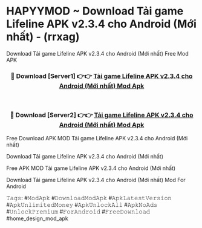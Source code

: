 # HAPYYMOD ~ Download Tải game Lifeline APK v2.3.4 cho Android (Mới nhất) - (rrxag)
Download Tải game Lifeline APK v2.3.4 cho Android (Mới nhất) Free Mod APK

<div align="center">
<h3>🔴 Download [Server1] 👉👉 <a href="https://apk-comot.site?title=Tải_game_Lifeline_APK_v2.3.4_cho_Android_(Mới_nhất)">Tải game Lifeline APK v2.3.4 cho Android (Mới nhất) Mod Apk</a></h3><br>

<h3>🔴 Download [Server2] 👉👉 <a href="https://apk-comot.site?title=Tải_game_Lifeline_APK_v2.3.4_cho_Android_(Mới_nhất)">Tải game Lifeline APK v2.3.4 cho Android (Mới nhất) Mod Apk</a></h3>
</div>


Free Download APK MOD Tải game Lifeline APK v2.3.4 cho Android (Mới nhất)

Download Tải game Lifeline APK v2.3.4 cho Android (Mới nhất) 

Free APK MOD Tải game Lifeline APK v2.3.4 cho Android (Mới nhất) 

Download Tải game Lifeline APK v2.3.4 cho Android (Mới nhất) Mod For Android

𝚃𝚊𝚐𝚜: #𝙼𝚘𝚍𝙰𝚙𝚔 #𝙳𝚘𝚠𝚗𝚕𝚘𝚊𝚍𝙼𝚘𝚍𝙰𝚙𝚔 #𝙰𝚙𝚔𝙻𝚊𝚝𝚎𝚜𝚝𝚅𝚎𝚛𝚜𝚒𝚘𝚗 #𝙰𝚙𝚔𝚄𝚗𝚕𝚒𝚖𝚒𝚝𝚎𝚍𝙼𝚘𝚗𝚎𝚢 #𝙰𝚙𝚔𝚄𝚗𝚕𝚘𝚌𝚔𝙰𝚕𝚕 #𝙰𝚙𝚔𝙽𝚘𝙰𝚍𝚜 #𝚄𝚗𝚕𝚘𝚌𝚔𝙿𝚛𝚎𝚖𝚒𝚞𝚖 #𝙵𝚘𝚛𝙰𝚗𝚍𝚛𝚘𝚒𝚍 #𝙵𝚛𝚎𝚎𝙳𝚘𝚠𝚗𝚕𝚘𝚊𝚍 #home_design_mod_apk